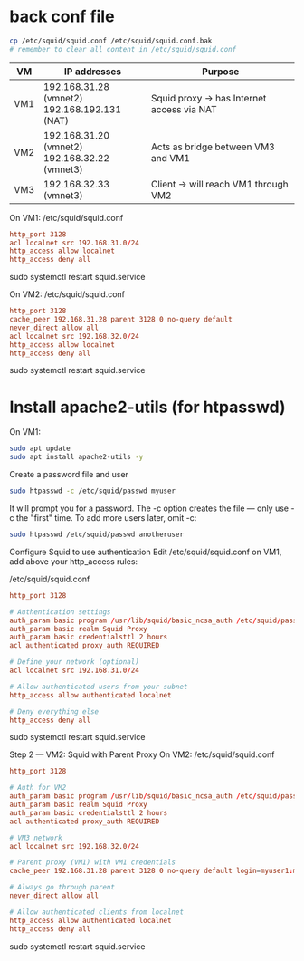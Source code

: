 
# back conf file
```bash
cp /etc/squid/squid.conf /etc/squid/squid.conf.bak
# remember to clear all content in /etc/squid/squid.conf
```

| VM  | IP addresses                                      | Purpose                                   |
| --- | ------------------------------------------------- | ----------------------------------------- |
| VM1 | 192.168.31.28 (vmnet2)<br>192.168.192.131 (NAT)   | Squid proxy → has Internet access via NAT |
| VM2 | 192.168.31.20 (vmnet2)<br>192.168.32.22 (vmnet3) | Acts as bridge between VM3 and VM1        |
| VM3 | 192.168.32.33 (vmnet3)                            | Client → will reach VM1 through VM2       |


On VM1:
/etc/squid/squid.conf
```conf
http_port 3128
acl localnet src 192.168.31.0/24
http_access allow localnet
http_access deny all
```
sudo systemctl restart squid.service

On VM2:
/etc/squid/squid.conf
```conf
http_port 3128
cache_peer 192.168.31.28 parent 3128 0 no-query default
never_direct allow all
acl localnet src 192.168.32.0/24
http_access allow localnet
http_access deny all
```
sudo systemctl restart squid.service


# Install apache2-utils (for htpasswd)

On VM1:
```bash
sudo apt update
sudo apt install apache2-utils -y
```
Create a password file and user

```bash
sudo htpasswd -c /etc/squid/passwd myuser
```
It will prompt you for a password.
The -c option creates the file — only use -c the "first" time.
To add more users later, omit -c:

```bash
sudo htpasswd /etc/squid/passwd anotheruser
```

Configure Squid to use authentication
Edit /etc/squid/squid.conf on VM1, add above your http_access rules:

/etc/squid/squid.conf
```conf
http_port 3128

# Authentication settings
auth_param basic program /usr/lib/squid/basic_ncsa_auth /etc/squid/passwd
auth_param basic realm Squid Proxy
auth_param basic credentialsttl 2 hours
acl authenticated proxy_auth REQUIRED

# Define your network (optional)
acl localnet src 192.168.31.0/24

# Allow authenticated users from your subnet
http_access allow authenticated localnet

# Deny everything else
http_access deny all
```
sudo systemctl restart squid.service

Step 2 — VM2: Squid with Parent Proxy
On VM2:
/etc/squid/squid.conf
```conf
http_port 3128

# Auth for VM2
auth_param basic program /usr/lib/squid/basic_ncsa_auth /etc/squid/passwd
auth_param basic realm Squid Proxy
auth_param basic credentialsttl 2 hours
acl authenticated proxy_auth REQUIRED

# VM3 network
acl localnet src 192.168.32.0/24

# Parent proxy (VM1) with VM1 credentials
cache_peer 192.168.31.28 parent 3128 0 no-query default login=myuser1:mypass1

# Always go through parent
never_direct allow all

# Allow authenticated clients from localnet
http_access allow authenticated localnet
http_access deny all
```

sudo systemctl restart squid.service

